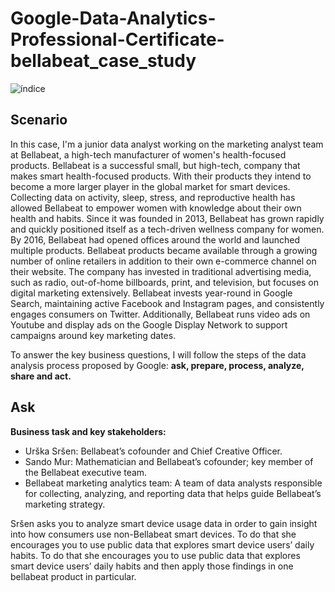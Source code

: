 # Google-Data-Analytics-Professional-Certificate-bellabeat_case_study

![índice](https://user-images.githubusercontent.com/98779367/168304972-6ef68f87-f6e4-47ba-a97c-9716af2a0530.png)


## Scenario
In this case, I'm a junior data analyst working on the marketing analyst team at Bellabeat, a high-tech manufacturer of women's health-focused products.
Bellabeat is a successful small, but high-tech, company that makes smart health-focused products. With their products they intend to become a more larger player in the
global market for smart devices.
Collecting data on activity, sleep, stress, and reproductive health has allowed Bellabeat to empower women with
knowledge about their own health and habits. Since it was founded in 2013, Bellabeat has grown rapidly and quickly
positioned itself as a tech-driven wellness company for women.
By 2016, Bellabeat had opened offices around the world and launched multiple products. Bellabeat products became available
through a growing number of online retailers in addition to their own e-commerce channel on their website. The company
has invested in traditional advertising media, such as radio, out-of-home billboards, print, and television, but focuses on digital
marketing extensively. Bellabeat invests year-round in Google Search, maintaining active Facebook and Instagram pages, and
consistently engages consumers on Twitter. Additionally, Bellabeat runs video ads on Youtube and display ads on the Google
Display Network to support campaigns around key marketing dates.

To answer the key business questions, I will follow the steps of the
data analysis process proposed by Google: <b>ask, prepare, process, analyze, share and act.</b>

## Ask
<b>Business task and key stakeholders:</b>
* Urška Sršen: Bellabeat’s cofounder and Chief Creative Officer.
* Sando Mur: Mathematician and Bellabeat’s cofounder; key member of the Bellabeat executive team.
* Bellabeat marketing analytics team: A team of data analysts responsible for collecting, analyzing, and
reporting data that helps guide Bellabeat’s marketing strategy.

Sršen asks you to analyze smart device usage data in order to gain insight into how consumers use non-Bellabeat smart
devices. To do that she encourages you to use public data that explores smart device users’ daily habits. To do that she encourages you to use public data that explores smart device users’ daily habits and then apply those findings in one bellabeat product in particular.


